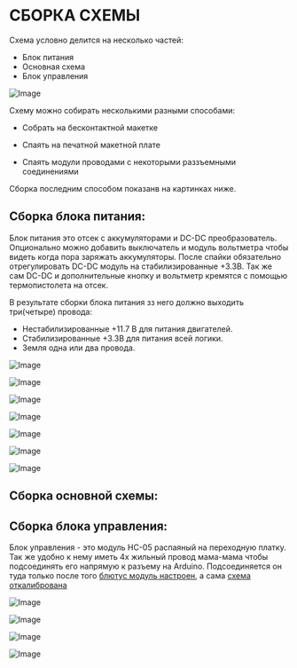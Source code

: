 СБОРКА СХЕМЫ
===

Схема условно делится на несколько частей:

* Блок питания 
* Основная схема 
* Блок управления

![Image](https://github.com/minsk-hackerspace/Robbal/blob/master/images/Robbal_bp.png)

Схему можно собирать несколькими разными способами:

- Собрать на бесконтактной макетке

- Спаять на печатной макетной плате 

- Спаять модули проводами с некоторыми раззъемными соединениями

Сборка последним способом показанв на картинках ниже.

Сборка блока питания:
---

Блок питания это отсек с аккумуляторами и DC-DC преобразователь. Опционально можно добавить выключатель и модуль вольтметра чтобы видеть когда пора заряжать аккумуляторы. После спайки обязательно отрегулировать DC-DC модуль на стабилизированные +3.3В.
Так же сам DC-DC и дополнительные кнопку и вольтметр кремятся с помощью термопистолета на отсек.

В результате сборки блока питания зз него должно выходить три(четыре) провода:

- Нестабилизированные +11.7 В для питания двигателей. 
- Стабилизированные +3.3В для питания всей логики. 
- Земля одна или два провода.

![Image](https://raw.githubusercontent.com/minsk-hackerspace/Robbal/master/images/DSC_9024.jpg)

![Image](https://raw.githubusercontent.com/minsk-hackerspace/Robbal/master/images/DSC_9025.jpg)

![Image](https://raw.githubusercontent.com/minsk-hackerspace/Robbal/master/images/DSC_9025.jpg)

![Image](https://raw.githubusercontent.com/minsk-hackerspace/Robbal/master/images/DSC_9026.jpg)

![Image](https://raw.githubusercontent.com/minsk-hackerspace/Robbal/master/images/DSC_9028.jpg)

![Image](https://raw.githubusercontent.com/minsk-hackerspace/Robbal/master/images/DSC_9029.jpg)

![Image](https://raw.githubusercontent.com/minsk-hackerspace/Robbal/master/images/DSC_9031.jpg)


Сборка основной схемы:
---




Сборка блока управления:
---

Блок управления - это модуль HC-05 распаяный на переходную платку. 
Так же удобно к нему иметь 4х жильный провод мама-мама чтобы подсоединять его напрямую к разъему на Arduino.
Подсоединяется он туда только после того [блютус модуль настроен](https://github.com/minsk-hackerspace/Robbal/blob/master/bt.md), а сама [схема откалибрована](https://github.com/minsk-hackerspace/Robbal/blob/master/tune.md)

![Image](https://raw.githubusercontent.com/minsk-hackerspace/Robbal/master/images/DSC_8933.jpg)

![Image](https://raw.githubusercontent.com/minsk-hackerspace/Robbal/master/images/DSC_8935.jpg)

![Image](https://raw.githubusercontent.com/minsk-hackerspace/Robbal/master/images/DSC_9033.jpg)

![Image](https://raw.githubusercontent.com/minsk-hackerspace/Robbal/master/images/DSC_0206.jpg)

